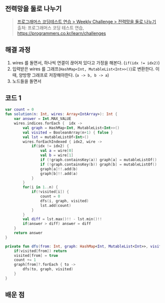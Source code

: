 ## 전력망을 둘로 나누기

> [프로그래머스 코딩테스트 연습 > Weekly Challenge > 전력망을 둘로 나누기](https://programmers.co.kr/learn/courses/30/lessons/86971)
> 출처: 프로그래머스 코딩 테스트 연습, https://programmers.co.kr/learn/challenges

## 해결 과정

1. wires 를 돌면서, 하나씩 연결이 끊어져 있다고 가정을 해본다. (`if(idx != idx2)`)
2. 입력받은 wires 를 그래프(`HashMap<Int, MutableList<Int>>()`)로 변환한다. 이때, 양방향 그래프로 저장해야한다. (`a -> b, b -> a`)
3. 노드들을 돌면서

## 코드 1

```kotlin
var count = 0
fun solution(n: Int, wires: Array<IntArray>): Int {
    var answer = Int.MAX_VALUE
    wires.indices.forEach {  idx ->
        val graph = HashMap<Int, MutableList<Int>>()
        val visited = BooleanArray(n+1) { false }
        val lst = mutableListOf<Int>()
        wires.forEachIndexed { idx2, wire ->
            if(idx != idx2) {
                val a = wire[0]
                val b = wire[1]
                if (!graph.containsKey(a)) graph[a] = mutableListOf()
                if (!graph.containsKey(b)) graph[b] = mutableListOf()
                graph[a]!!.add(b)
                graph[b]!!.add(a)
            }
        }
        for(i in 1..n) {
            if(!visited[i]) {
                count = 0
                dfs(i, graph, visited)
                lst.add(count)
            }
        }
        val diff = lst.max()!! - lst.min()!!
        if(answer > diff) answer = diff
    }
    return answer
}

private fun dfs(from: Int, graph: HashMap<Int, MutableList<Int>>, visited: BooleanArray) {
    if(visited[from]) return
    visited[from] = true
    count += 1
    graph[from]?.forEach { to ->
        dfs(to, graph, visited)
    }
}
```

## 배운 점
